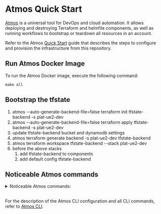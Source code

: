 # Atmos Quick Start

[Atmos](https://atmos.tools/) is a universal tool for DevOps and cloud automation. It allows
deploying and destroying Terraform and helmfile components, as well as running workflows to bootstrap or teardown all resources in an account.

Refer to the Atmos [Quick Start](https://atmos.tools/category/quick-start/) guide that describes the steps to configure and provision the 
infrastructure from this repository.

## Run Atmos Docker Image

To run the Atmos Docker image, execute the following command:

```shell
make all
```

## Bootstrap the tfstate

1. atmos --auto-generate-backend-file=false terraform init tfstate-backend -s plat-ue2-dev
2. atmos --auto-generate-backend-file=false terraform apply tfstate-backend -s plat-ue2-dev
3. update tfstate-backend bucket and dynamodb settings
4. atmos terraform generate backend -s plat-ue2-dev tfstate-backend
5. atmos terraform workspace tfstate-backend --stack plat-ue2-dev
6. before the above stacks
    1. add tfstate-backend to components
    2. add default config tfstate-backend

## Noticeable Atmos commands

<details>
  <summary> Noticeable Atmos commands:</summary>

```shell
atmos version
atmos validate stacks
atmos describe stacks

atmos terraform shell vpc -s plat-ue2-dev
atmos terraform shell vpc-flow-logs-bucket -s plat-ue2-dev

atmos describe component vpc -s plat-ue2-dev
atmos describe component vpc -s plat-ue2-staging
atmos describe component vpc -s plat-ue2-dev

atmos describe component vpc -s plat-uw2-dev
atmos describe component vpc -s plat-uw2-staging
atmos describe component vpc -s plat-uw2-dev

atmos describe component vpc-flow-logs-bucket -s plat-ue2-dev
atmos describe component vpc-flow-logs-bucket -s plat-ue2-staging
atmos describe component vpc-flow-logs-bucket -s plat-ue2-dev

atmos terraform plan vpc -s plat-ue2-dev
atmos terraform plan vpc -s plat-ue2-staging
atmos terraform plan vpc -s plat-ue2-prod

atmos terraform apply vpc -s plat-ue2-dev
atmos terraform apply vpc -s plat-ue2-staging
atmos terraform apply vpc -s plat-ue2-prod

atmos terraform apply vpc -s plat-uw2-dev
atmos terraform apply vpc -s plat-uw2-staging
atmos terraform apply vpc -s plat-uw2-prod

atmos terraform apply vpc-flow-logs-bucket -s plat-ue2-dev
atmos terraform apply vpc-flow-logs-bucket -s plat-ue2-staging
atmos terraform apply vpc-flow-logs-bucket -s plat-ue2-prod

atmos terraform apply vpc-flow-logs-bucket -s plat-uw2-dev
atmos terraform apply vpc-flow-logs-bucket -s plat-uw2-staging
atmos terraform apply vpc-flow-logs-bucket -s plat-uw2-prod
```
</details>

<br/>

For the description of the Atmos CLI configuration and all CLI commands, refer to [Atmos CLI](https://atmos.tools/cli/configuration).
